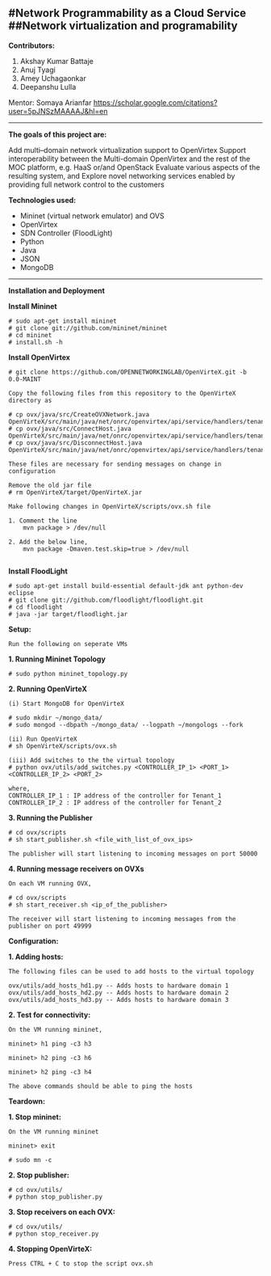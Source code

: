 #Network Programmability as a Cloud Service
##Network virtualization and programability
---
**Contributors:**

1. Akshay Kumar Battaje
2. Anuj Tyagi
3. Amey Uchagaonkar  
4. Deepanshu Lulla
   

Mentor: Somaya Arianfar https://scholar.google.com/citations?user=5pJNSzMAAAAJ&hl=en

---

**The goals of this project are:**

Add multi–domain network virtualization support to OpenVirtex
Support interoperability between the Multi-domain OpenVirtex and the rest of the MOC platform, e.g. HaaS or/and OpenStack 
Evaluate various aspects of the resulting system, and
Explore novel networking services enabled by providing full network control to the customers

**Technologies used:**

* Mininet (virtual network emulator) and OVS  
* OpenVirtex  
* SDN Controller (FloodLight)  
* Python  
* Java  
* JSON  
* MongoDB  
  

---
**Installation and Deployment**  

**Install Mininet**  
```
# sudo apt-get install mininet  
# git clone git://github.com/mininet/mininet  
# cd mininet  
# install.sh -h  
```
**Install OpenVirtex**  
```
# git clone https://github.com/OPENNETWORKINGLAB/OpenVirteX.git -b 0.0-MAINT

Copy the following files from this repository to the OpenVirteX directory as

# cp ovx/java/src/CreateOVXNetwork.java OpenVirteX/src/main/java/net/onrc/openvirtex/api/service/handlers/tenant/
# cp ovx/java/src/ConnectHost.java OpenVirteX/src/main/java/net/onrc/openvirtex/api/service/handlers/tenant/
# cp ovx/java/src/DisconnectHost.java OpenVirteX/src/main/java/net/onrc/openvirtex/api/service/handlers/tenant/

These files are necessary for sending messages on change in configuration

Remove the old jar file
# rm OpenVirteX/target/OpenVirteX.jar

Make following changes in OpenVirteX/scripts/ovx.sh file

1. Comment the line 
    mvn package > /dev/null
    
2. Add the below line,
    mvn package -Dmaven.test.skip=true > /dev/null


```
**Install FloodLight**
```
# sudo apt-get install build-essential default-jdk ant python-dev eclipse  
# git clone git://github.com/floodlight/floodlight.git  
# cd floodlight  
# java -jar target/floodlight.jar  
```

**Setup:**
```
Run the following on seperate VMs
```
**1. Running Mininet Topology**  
```
# sudo python mininet_topology.py  
```

**2. Running OpenVirteX**
```
(i) Start MongoDB for OpenVirteX

# sudo mkdir ~/mongo_data/
# sudo mongod --dbpath ~/mongo_data/ --logpath ~/mongologs --fork

(ii) Run OpenVirteX
# sh OpenVirteX/scripts/ovx.sh  

(iii) Add switches to the the virtual topology
# python ovx/utils/add_switches.py <CONTROLLER_IP_1> <PORT_1> <CONTROLLER_IP_2> <PORT_2>

where,
CONTROLLER_IP_1 : IP address of the controller for Tenant_1
CONTROLLER_IP_2 : IP address of the controller for Tenant_2
```
**3. Running the Publisher**   
```
# cd ovx/scripts
# sh start_publisher.sh <file_with_list_of_ovx_ips>

The publisher will start listening to incoming messages on port 50000
```
**4. Running message receivers on OVXs**
```
On each VM running OVX,

# cd ovx/scripts
# sh start_receiver.sh <ip_of_the_publisher>

The receiver will start listening to incoming messages from the publisher on port 49999
```

**Configuration:**

**1. Adding hosts:**
```
The following files can be used to add hosts to the virtual topology

ovx/utils/add_hosts_hd1.py -- Adds hosts to hardware domain 1
ovx/utils/add_hosts_hd2.py -- Adds hosts to hardware domain 2
ovx/utils/add_hosts_hd3.py -- Adds hosts to hardware domain 3
```

**2. Test for connectivity:**
```
On the VM running mininet,

mininet> h1 ping -c3 h3

mininet> h2 ping -c3 h6

mininet> h2 ping -c3 h4

The above commands should be able to ping the hosts
```

**Teardown:**

**1. Stop mininet:**
```
On the VM running mininet

mininet> exit

# sudo mn -c

```

**2. Stop publisher:**
```
# cd ovx/utils/
# python stop_publisher.py
```

**3. Stop receivers on each OVX:**
```
# cd ovx/utils/
# python stop_receiver.py
```

**4. Stopping OpenVirteX:**
```
Press CTRL + C to stop the script ovx.sh
```
